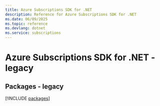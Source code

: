 ```yaml
---
title: Azure Subscriptions SDK for .NET
description: Reference for Azure Subscriptions SDK for .NET
ms.date: 06/09/2025
ms.topic: reference
ms.devlang: dotnet
ms.service: subscriptions
---
```

# Azure Subscriptions SDK for .NET - legacy
## Packages - legacy
[!INCLUDE [packages](subscriptions-index.md)]